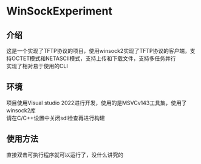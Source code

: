# WinSockExperiment

##  介绍
这是一个实现了TFTP协议的项目，使用winsock2实现了TFTP协议的客户端，支持OCTET模式和NETASCII模式，支持上传和下载文件，支持多任务并行  
实现了相对易于使用的CLI

## 环境
项目使用Visual studio 2022进行开发，使用的是MSVCv143工具集，使用了winsock2库  
请在C/C++设置中关闭sdl检查再进行构建  


## 使用方法
直接双击可执行程序就可以运行了，没什么讲究的

